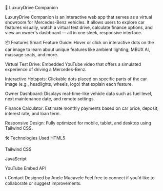 🚗 LuxuryDrive Companion


LuxuryDrive Companion is an interactive web app that serves as a virtual showroom for Mercedes-Benz vehicles. It allows users to explore car features visually, watch a virtual test drive, calculate finance options, and view an owner's dashboard — all in one sleek, responsive interface.

📦 Features
Smart Feature Guide: Hover or click on interactive dots on the car image to learn about unique features like ambient lighting, MBUX AI, massage seats, and more.

Virtual Test Drive: Embedded YouTube video that offers a simulated experience of driving a Mercedes-Benz.

Interactive Hotspots: Clickable dots placed on specific parts of the car image (e.g., headlights, wheels, logo) that explain each feature.

Owner Dashboard: Displays real-time-like vehicle data such as fuel level, next maintenance date, and remote settings.

Finance Calculator: Estimate monthly payments based on car price, deposit, interest rate, and loan term.

Responsive Design: Fully optimized for mobile, tablet, and desktop using Tailwind CSS.

🛠️ Technologies Used
HTML5

Tailwind CSS

JavaScript 

YouTube Embed API

📞 Contact
Designed by Anele Mucavele
Feel free to connect if you'd like to collaborate or suggest improvements.

